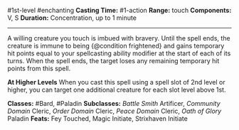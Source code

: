 #1st-level #enchanting
**Casting Time:** #1-action
**Range:** touch
**Components:** V, S
**Duration:** Concentration, up to 1 minute

---

A willing creature you touch is imbued with bravery. Until the spell ends, the creature is immune to being {@condition frightened} and gains temporary hit points equal to your spellcasting ability modifier at the start of each of its turns. When the spell ends, the target loses any remaining temporary hit points from this spell.

**At Higher Levels**
When you cast this spell using a spell slot of 2nd level or higher, you can target one additional creature for each slot level above 1st.

**Classes:** #Bard, #Paladin
**Subclasses:** *Battle Smith* Artificer, *Community Domain* Cleric, *Order Domain* Cleric, *Peace Domain* Cleric, *Oath of Glory* Paladin
**Feats:** Fey Touched, Magic Initiate, Strixhaven Initiate
